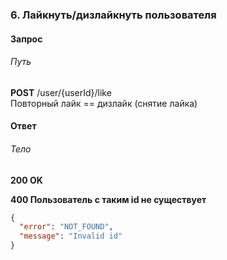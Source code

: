 ### 6. Лайкнуть/дизлайкнуть пользователя
#### Запрос
###### Путь
**POST** /user/{userId}/like<br>
Повторный лайк == дизлайк (снятие лайка)
#### Ответ
###### Тело
**200 OK**

**400 Пользователь с таким id не существует**
```json
{
  "error": "NOT_FOUND",
  "message": "Invalid id"
}
```